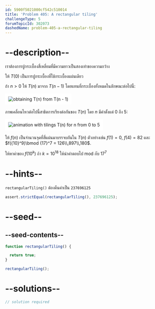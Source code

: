 ```yaml
---
id: 5900f5021000cf542c510014
title: 'Problem 405: A rectangular tiling'
challengeType: 5
forumTopicId: 302073
dashedName: problem-405-a-rectangular-tiling
---
```


# --description--

เราต้องการปูกระเบื้องสี่เหลี่ยมที่มีความยาวเป็นสองเท่าของความกว้าง

ให้ $T(0)$ เป็นการปูกระเบื้องที่ใช้กระเบื้องแผ่นเดียว

ถ้า $n > 0$ ให้ $T(n)$ มาจาก $T( n- 1)$ โดยแทนที่กระเบื้องทั้งหมดในลักษณะต่อไปนี้:

<img class="img-responsive center-block" alt="obtaining T(n) from T(n - 1)" src="https://cdn.freecodecamp.org/curriculum/project-euler/a-rectangular-tiling-1.png" style="background-color: white; padding: 10px;">

ภาพเคลื่อนไหวต่อไปนี้สาธิตการเรียงต่อกันของ $T(n)$ โดย $n$ มีค่าตั้งแต่ 0 ถึง 5:

<img class="img-responsive center-block" alt="animation with tilings T(n) for n from 0 to 5" src="https://cdn.freecodecamp.org/curriculum/project-euler/a-rectangular-tiling-2.gif" style="background-color: white; padding: 10px;">

ให้ $f(n)$ เป็นจำนวนจุดที่สี่แผ่นมาบรรจบกันใน $T(n)$ ตัวอย่างเช่น $f(1) = 0$, $f(4) = 82$ และ $f({10}^9)\bmod {17}^7 = 126\\,897\\,180$.

ให้หาค่าของ $f({10}^k)$ ถ้า $k = {10}^{18}$ ให้นำคำตอบไป mod กับ ${17}^7$

# --hints--

`rectangularTiling()` ต้องคืนค่าเป็น `237696125`

```js
assert.strictEqual(rectangularTiling(), 237696125);
```

# --seed--

## --seed-contents--

```js
function rectangularTiling() {

  return true;
}

rectangularTiling();
```

# --solutions--

```js
// solution required
```
